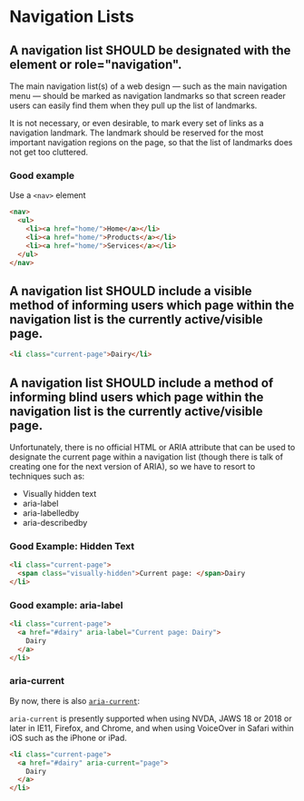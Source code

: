 # Navigation Lists

## A navigation list SHOULD be designated with the <nav> element or role="navigation".

The main navigation list(s) of a web design — such as the main navigation menu — should be marked as navigation landmarks so that screen reader users can easily find them when they pull up the list of landmarks.

It is not necessary, or even desirable, to mark every set of links as a navigation landmark. The landmark should be reserved for the most important navigation regions on the page, so that the list of landmarks does not get too cluttered.

### Good example

Use a `<nav>` element

```html
<nav>
  <ul>
    <li><a href="home/">Home</a></li>
    <li><a href="home/">Products</a></li>
    <li><a href="home/">Services</a></li>
  </ul>
</nav>
```

## A navigation list SHOULD include a visible method of informing users which page within the navigation list is the currently active/visible page.

```html
<li class="current-page">Dairy</li>
```

## A navigation list SHOULD include a method of informing blind users which page within the navigation list is the currently active/visible page.

Unfortunately, there is no official HTML or ARIA attribute that can be used to designate the current page within a navigation list (though there is talk of creating one for the next version of ARIA), so we have to resort to techniques such as:

- Visually hidden text
- aria-label
- aria-labelledby
- aria-describedby

### Good Example: Hidden Text

```html
<li class="current-page">
  <span class="visually-hidden">Current page: </span>Dairy
</li>
```

### Good example: aria-label

```html
<li class="current-page">
  <a href="#dairy" aria-label="Current page: Dairy">
    Dairy
  </a>
</li>
```

### aria-current

By now, there is also [`aria-current`](https://www.w3.org/TR/wai-aria-1.1/#aria-current):

`aria-current` is presently supported when using NVDA, JAWS 18 or 2018 or later in IE11, Firefox, and Chrome, and when using VoiceOver in Safari within iOS such as the iPhone or iPad.

```html
<li class="current-page">
  <a href="#dairy" aria-current="page">
    Dairy
  </a>
</li>
```